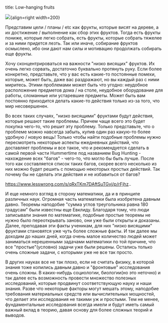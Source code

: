 title: Low-hanging fruits

![](/static/img/ZuFBKfBVj6s.jpg){align=right width=200}

Представим цели / планы / etc как фрукты, которые висят на дереве, а их достижение / выполнение как сбор этих фруктов. Тогда есть фрукты пониже, которые легко собрать, есть фрукты, которые собрать тяжелее и за ними придется лезть. Так или иначе, собирание фруктов осмыслено, ибо они дают нам силы и мотивацию продолжать собирать еще фрукты.

Хочу сконцентрироваться на важности "низко висящих" фруктов. Их очень легко сорвать, достаточно буквально протянуть руку. Если более конкретно, представьте, что у вас есть какие-то постоянные помехи, которые, может быть, даже вас раздражают, но вы каждый раз с ними миритесь. Этими проблемами может быть что угодно: неудобное расположение предметов дома / на столе, неудобное оборудование для работы, сломанные или устаревшие предметы. Может быть вам постоянно приходится делать какие-то действия только из-за того, что мир несовершенен.

Во всех таких случаях, "низко висящими" фруктами будут действия, которые решают такие проблемы. Причем чаще всего это будет покупка чего-то, что решит эту проблему. Только представьте, что о проблеме можно навсегда забыть, купив один раз какую-то более удобную / новую вещь! Только чтобы найти подобные проблемы нужно пересмотреть некоторые аспекты ежедневных действий, что доставляет проблемы и все такое, что и рекомендуется сделать в самой первой части Hummertime под названием Bug Hunting - нахождение всех "багов" - чего-то, что могло бы быть лучше. После того как составляется список таких багов, скорее всего несколько из них можно будет решить с помощью некоторых простых действий. Так почему бы не сделать эти действия и не избавиться от багов?

https://www.lesswrong.com/s/qRxTKm7DAftSuTGvj/p/rFjhz..

И еще немного взгляд в сторону математики, да и в принципе различных наук. Огромная часть математики была изобретена давным давно. Теоремы наподобие "сумма углов треугольника равна 180 градусам" были известны еще Евклиду. Благодаря тому, что люди записывали знания по математике, подобные простые теоремы не нужно было переоткрывать заново, они уже были открыты и доказаны. Далее, преподавая эти факты ученикам, для них "низко висящими" фруктами становятся уже чуть более сложные факты. И так далее мы доходим до наших дней, когда очень малое количество людей может заниматься нерешенными задачами математики по той причине, что все "простые"(условно) задачи уже были решены. Остались только очень сложные задачи, с которыми уже не все так просто.

В других науках все не так плохо, если не считать физику, в которой знания тоже копились давным давно и "фронтовые" исследования очень сложны. В каких-нибудь социологии, биологии(но это неточно) и так далее есть возможность провести множество полезных исследований, которые продвинут соответствующую науку и наши знания. Разве что некоторые факторы могут мешать этому, наподобие требования материальных средств или вычислительных мощностей, что делает эти исследования не такими уж и простыми. Тем не менее, фундаментальные исследования всегда имели и будут иметь самый важный вклад в теорию, давая основу для более сложных теорий и выводов.
